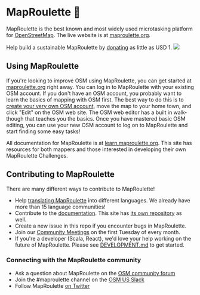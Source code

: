 # MapRoulette 🎰

MapRoulette is the best known and most widely used microtasking platform for [OpenStreetMap](https://osm.org/). The live website is at [maproulette.org](https://maproulette.org). 

Help build a sustainable MapRoulette by [donating](https://liberapay.com/MapRoulette/donate) as little as USD 1. <img src="https://img.shields.io/liberapay/receives/MapRoulette.svg?logo=liberapay">

## Using MapRoulette

If you're looking to improve OSM using MapRoulette, you can get started at [maproulette.org](https://maproulette.org) right away. You can log in to MapRoulette with your existing OSM account. If you don't have an OSM account, you probably want to learn the basics of mapping with OSM first. The best way to do this is to [create your very own OSM account](https://www.openstreetmap.org/user/new), move the map to your home town, and click "Edit" on the OSM web site. The OSM web editor has a built in walk-though that teaches you the basics. Once you have mastered basic OSM editing, you can use your new OSM account to log on to MapRoulette and start finding some easy tasks!

All documentation for MapRoulette is at [learn.maproulette.org](https://learn.maproulette.org/). This site has resources for both mappers and those interested in developing their own MapRoulette Challenges.

## Contributing to MapRoulette

There are many different ways to contribute to MapRoulette!

* Help [translating MapRoulette](https://www.transifex.com/osmlab/maproulette3/) into different languages. We already have more than 15 language communities!
* Contribute to the [documentation](https://learn.maproulette.org). This site has [its own repository](https://github.com/maproulette/docs) as well.
* Create a new issue in this repo if you encounter bugs in MapRoulette.
* Join our [Community Meetings](https://hackmd.io/@mvexel/ByS7H0Mw9) on the first Tuesday of every month.
* If you're a developer (Scala, React), we'd love your help working on the future of MapRoulette. Please see [DEVELOPMENT.md](DEVELOPMENT.md) to get started.

### Connecting with the MapRoulette community

* Ask a question about MapRoulette on the [OSM community forum](https://community.openstreetmap.org/tag/maproulette)
* Join the #maproulette channel on the [OSM US Slack](https://slack.openstreetmap.us/)
* Follow MapRoulette [on Twitter](https://twitter.com/maproulette)
